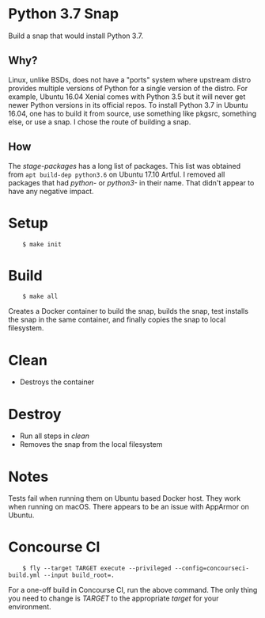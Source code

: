 # Python 3.7 Snap

Build a snap that would install Python 3.7.

## Why?

Linux, unlike BSDs, does not have a "ports" system where upstream distro
provides multiple versions of Python for a single version of the distro. For
example, Ubuntu 16.04 Xenial comes with Python 3.5 but it will never get newer
Python versions in its official repos. To install Python 3.7 in Ubuntu 16.04,
one has to build it from source, use something like pkgsrc, something else, or
use a snap. I chose the route of building a snap.

## How

The *stage-packages* has a long list of packages. This list was obtained from
``apt build-dep python3.6`` on Ubuntu 17.10 Artful. I removed all packages that
had *python-* or *python3-* in their name. That didn't appear to have any
negative impact.

# Setup

        $ make init

# Build

        $ make all

Creates a Docker container to build the snap, builds the snap, test installs
the snap in the same container, and finally copies the snap to local
filesystem.

# Clean

* Destroys the container

# Destroy

* Run all steps in *clean*
* Removes the snap from the local filesystem

# Notes

Tests fail when running them on Ubuntu based Docker host. They work when
running on macOS. There appears to be an issue with AppArmor on Ubuntu.

# Concourse CI

        $ fly --target TARGET execute --privileged --config=concourseci-build.yml --input build_root=.

For a one-off build in Concourse CI, run the above command. The only thing you
need to change is *TARGET* to the appropriate *target* for your environment.
